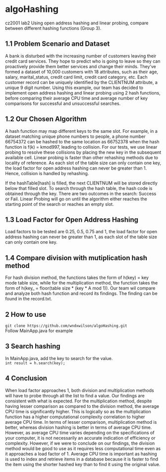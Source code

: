 # algoHashing
cz2001 lab2 
Using open address hashing and linear probing, compare between different hashing functions (Group 3).

## 1.1 Problem Scenario and Dataset
A bank is disturbed with the increasing number of customers leaving their credit card services. They hope to predict who is going to leave so they can proactively provide them better services and change their minds. They’ve formed a dataset of 10,000 customers with 18 attributes, such as their age, salary, marital_status, credit card limit, credit card category, etc. Each customer record can be uniquely identified by the CLIENTNUM attribute, a unique 9 digit number. Using this example, our team has decided to implement open address hashing and linear probing using 2 hash functions, before comparing their average CPU time and average number of key comparisons for successful and unsuccessful searches.


## 1.2 Our Chosen Algorithm
A hash function may map different keys to the same slot. For example, in a dataset matching unique phone numbers to people, a phone number 66754372 can be hashed to the same location as 66752378 when the hash function is f(k) = kmod997, leading to collision. For our tests, we use linear probing to resolve these collisions by placing the new key in the subsequent available cell. Linear probing is faster than other rehashing methods due to locality of reference. As each slot of the table size can only contain one key, the load factor for open address hashing can never be greater than 1. Hence, collision is handled by rehashing. 

If the hashTable[hash] is filled, the next CLIENTNUM will be stored directly below that filled slot. To search through the hash table, the hash code is obtained through the key. There are two outcomes in the search: Success or Fail. Linear Probing will go on until the algorithm either reaches the starting point of the search or reaches an empty slot.
 

## 1.3 Load Factor for Open Address Hashing
Load factors to be tested are 0.25, 0.5, 0.75 and 1, the load factor for open address hashing can never be greater than 1, as each slot of the table size can only contain one key.

## 1.4 Compare division with mutiplication hash method
For hash division method, the functions takes the form of h(key) = key mode table size, while for the multiplication method, the function takes the form of h(key_ = floor(table size * (key * A mod 1)). Our team wil compare and analyze both hash function and record its findings. The finding can be found in the record.txt.

## 2 How to use
`git clone https://github.com/wndxwilson/algoHashing.git` <br>
Follow MainApp.java for example

## 3 Search hashing 
In MainApp.java, add the key to search for the value.<br>
`int result = h.search(key);`

## 4 Conclusion

When load factor approaches 1, both division and multiplication methods will have to probe through all the list to find a value.
    Our findings are consistent with what is expected. For the multiplication method, despite having lesser comparison as compared to the division method, the average CPU time is significantly higher. This is logically so as the multiplication function has a higher computational complexity correlation to higher average CPU time.
    In terms of lesser comparison, multiplication method is better, whereas division hashing is better in terms of average CPU time. However, as average CPU time varies depending on the specifications of your computer, it is not necessarily an accurate indication of efficiency or complexity.
    However, if we were to conclude on our findings, the division method would be good to use as it requires less computational time even as it approaches a load factor of 1. Average CPU time is important as hashing is used to index and retrieve items in a database because it is faster to find the item using the shorter hashed key than to find it using the original value. 



